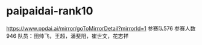# paipaidai-rank10
https://www.ppdai.ai/mirror/goToMirrorDetail?mirrorId=1
参赛队576 参赛人数946
队员：田帅飞，王超，潘斐阳，崔世文，花志祥
